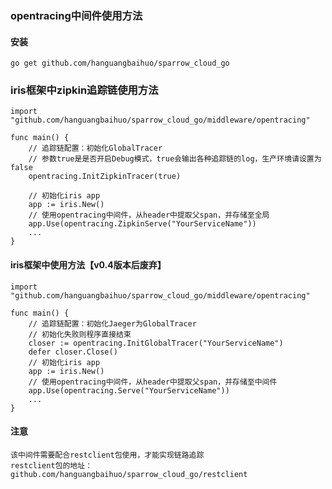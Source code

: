 ### opentracing中间件使用方法

#### 安装

    go get github.com/hanguangbaihuo/sparrow_cloud_go

### iris框架中zipkin追踪链使用方法

	import "github.com/hanguangbaihuo/sparrow_cloud_go/middleware/opentracing"

    func main() {
	    // 追踪链配置：初始化GlobalTracer
		// 参数true是是否开启Debug模式，true会输出各种追踪链的log，生产环境请设置为false
		opentracing.InitZipkinTracer(true)

	    // 初始化iris app
	    app := iris.New()
	    // 使用opentracing中间件，从header中提取父span，并存储至全局
	    app.Use(opentracing.ZipkinServe("YourServiceName"))
        ...
    }


#### iris框架中使用方法【v0.4版本后废弃】

    import "github.com/hanguangbaihuo/sparrow_cloud_go/middleware/opentracing"

    func main() {
	    // 追踪链配置：初始化Jaeger为GlobalTracer
        // 初始化失败则程序直接结束
	    closer := opentracing.InitGlobalTracer("YourServiceName")
	    defer closer.Close()
	    // 初始化iris app
	    app := iris.New()
	    // 使用opentracing中间件，从header中提取父span，并存储至中间件
	    app.Use(opentracing.Serve("YourServiceName"))
        ...
    }

#### 注意

	该中间件需要配合restclient包使用，才能实现链路追踪
	restclient包的地址：github.com/hanguangbaihuo/sparrow_cloud_go/restclient

